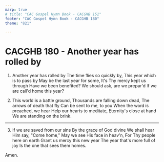 ```yaml
---
marp: true
# title: "CAC Gospel Hymn Book - CACGHB 151"
footer: "CAC Gospel Hymn Book - CACGHB 180"
theme: "821"

---
```


<style>
    :root {
        font-size: 2.1em;
    }

    section {
        display: flex;
        flex-direction: column;
        justify-content: space-evenly;
    }
    section ol {
        display: grid;
        grid-template-columns: 1fr 1fr;
        gap: 0.2em 1.2em;
    }
    section h1 {
        grid-column: span 2
    }

</style>

# CACGHB 180 - Another year has rolled by

1. Another year has rolled by
    The time flies so quickly by,
    This year which is to pass by
    May be the last year for some,
    It's Thy mercy kept us through
    Have we been benefited?
    We should ask, are we prepar'd
    If we are call'd home this year?

2. This world is a battle ground,
    Thousands are falling down dead,
    The arrows of death that fly
    Can be sent to me, to you
    When the word is preached, we hear
    Help our hearts to meditate,
    Eternity's close at hand
    We are standing on the brink.

---

3. If we are saved from our sins
    By the grace of God divine
    We shall hear Him say, "Come home,"
    May we see His face in heav'n,
    For Thy people here on earth
    Grant us mercy this new year
    The year that's more full of joy
    Is the one that sees them homes.

Amen.